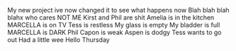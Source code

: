 
My new project
ive now changed it to see what happens
now
Blah blah blah blahx
who cares
NOT ME
Kirst and Phil are shit
Amelia is in the kitchen
MARCELLA is on TV
Tess is restless
My glass is empty
My bladder is full
MARCELLA is DARK
Phil Capon is weak
Aspen is dodgy
Tess wants to go out
Had a little wee
Hello Thursday
